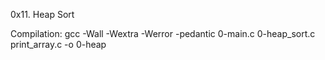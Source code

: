 0x11. Heap Sort

Compilation:
gcc -Wall -Wextra -Werror -pedantic 0-main.c 0-heap_sort.c print_array.c -o 0-heap
